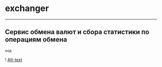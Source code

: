 # exchanger
____
## Сервис обмена валют и сбора статистики по операциям обмена

`код`

! [Alt-text](https://github.com/artemkhal/exchanger/blob/master/src/main/resources/images/exchanger.png?raw=true) 
